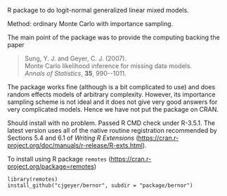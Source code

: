 
R package to do logit-normal generalized linear mixed models.

Method: ordinary Monte Carlo with importance sampling.

The main point of the package was to provide the computing backing the paper

> Sung, Y. J. and Geyer, C. J. (2007).\
> Monte Carlo likelihood inference for missing data models.\
> *Annals of Statistics*, **35**, 990--1011.

The package works fine (although is a bit complicated to use) and does
random effects models of arbitrary complexity.  However, its importance
sampling scheme is not ideal and it does not give very good answers for
very complicated models.  Hence we have not put the package on CRAN.

Should install with no problem.  Passed R CMD check under R-3.5.1.
The latest version uses all of the native routine registration recommended
by Sections 5.4 and 6.1 of *Writing R Extensions*
(https://cran.r-project.org/doc/manuals/r-release/R-exts.html).

To install using R package `remotes`
(https://cran.r-project.org/package=remotes)

    library(remotes)
    install_github("cjgeyer/bernor", subdir = "package/bernor")

